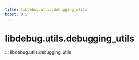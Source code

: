 ```yaml
---
title: libdebug.utils.debugging_utils
boost: 0.5
---
```

# libdebug.utils.debugging_utils
::: libdebug.utils.debugging_utils
